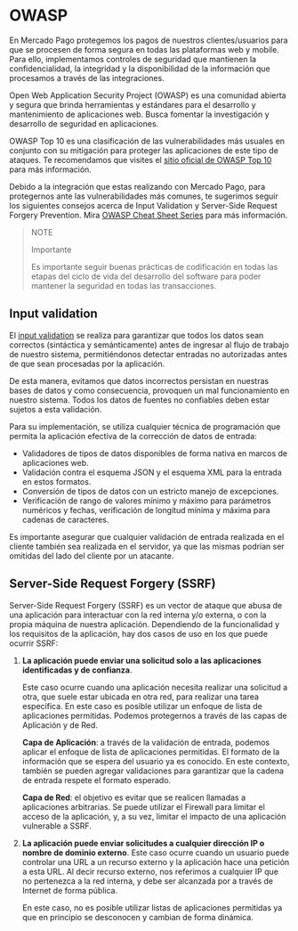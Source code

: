 # OWASP

En Mercado Pago protegemos los pagos de nuestros clientes/usuarios para que se procesen de forma segura en todas las plataformas web y mobile. Para ello, implementamos controles de seguridad que mantienen la confidencialidad, la integridad y la disponibilidad de la información que procesamos a través de las integraciones.
    
Open Web Application Security Project (OWASP) es una comunidad abierta y segura que brinda herramientas y estándares para el desarrollo y mantenimiento de aplicaciones web. Busca fomentar la investigación y desarrollo de seguridad en aplicaciones. 

OWASP Top 10 es una clasificación de las vulnerabilidades más usuales en conjunto con su mitigación para proteger las aplicaciones de este tipo de ataques. Te recomendamos que visites el [sitio oficial de OWASP Top 10](https://owasp.org/www-project-top-ten/) para más información.

Debido a la integración que estas realizando con Mercado Pago, para protegernos ante las vulnerabilidades más comunes, te sugerimos seguir los siguientes consejos acerca de Input Validation y Server-Side Request Forgery Prevention.  Mira [OWASP Cheat Sheet Series](https://cheatsheetseries.owasp.org/index.html) para más información.

>NOTE
>
>Importante
>
>Es importante seguir buenas prácticas de codificación en todas las etapas del ciclo de vida del desarrollo del software para poder mantener la seguridad en todas las transacciones. 

## Input validation
El [input validation](https://cheatsheetseries.owasp.org/cheatsheets/Input_Validation_Cheat_Sheet.html) se realiza para garantizar que todos los datos sean correctos (sintáctica y semánticamente) antes de ingresar al flujo de trabajo de nuestro sistema, permitiéndonos detectar entradas no autorizadas antes de que sean procesadas por la aplicación.

De esta manera, evitamos que datos incorrectos persistan en nuestras bases de datos y como consecuencia, provoquen un mal funcionamiento en nuestro sistema. Todos los datos de fuentes no confiables deben estar sujetos a esta validación.

Para su implementación, se utiliza cualquier técnica de programación que permita la aplicación efectiva de la corrección de datos de entrada: 
- Validadores de tipos de datos disponibles de forma nativa en marcos de aplicaciones web.
- Validación contra el esquema JSON y el esquema XML para la entrada en estos formatos.
- Conversión de tipos de datos con un estricto manejo de excepciones.
- Verificación de rango de valores mínimo y máximo para parámetros numéricos y fechas, verificación de longitud mínima y máxima para cadenas de caracteres.

Es importante asegurar que cualquier validación de entrada realizada en el cliente también sea realizada en el servidor, ya que las mismas podrían ser omitidas del lado del cliente por un atacante. 

## Server-Side Request Forgery (SSRF)
Server-Side Request Forgery (SSRF) es un vector de ataque que abusa de una aplicación para interactuar con la red interna y/o externa, o con la propia máquina de nuestra aplicación. Dependiendo de la funcionalidad y los requisitos de la aplicación, hay dos casos de uso en los que puede ocurrir SSRF:

1. **La aplicación puede enviar una solicitud solo a las aplicaciones identificadas y de confianza**.

     Este caso ocurre cuando una aplicación necesita realizar una solicitud a otra, que suele estar ubicada en otra red, para realizar una tarea específica. En este caso es posible utilizar un enfoque de lista de aplicaciones permitidas. Podemos protegernos a través de las capas de Aplicación y de Red. 

    **Capa de Aplicación**: a través de la validación de entrada, podemos aplicar el enfoque de lista de aplicaciones permitidas. El formato de la información que se espera del usuario ya es conocido. En este contexto, también se pueden agregar validaciones para garantizar que la cadena de entrada respete el formato esperado. 

    **Capa de Red**: el objetivo es evitar que se realicen llamadas a aplicaciones arbitrarias. Se puede utilizar el Firewall para limitar el acceso de la aplicación, y, a su vez, limitar el impacto de una aplicación vulnerable a SSRF. 


2. **La aplicación puede enviar solicitudes a cualquier dirección IP o nombre de dominio externo**.
    Este caso ocurre cuando un usuario puede controlar una URL a un recurso externo y la aplicación hace una petición a esta URL. Al decir recurso externo, nos referimos a cualquier IP que no pertenezca a la red interna, y debe ser alcanzada por a través de Internet de forma pública. 

    En este caso, no es posible utilizar listas de aplicaciones permitidas ya que en principio se desconocen y cambian de forma dinámica. 


